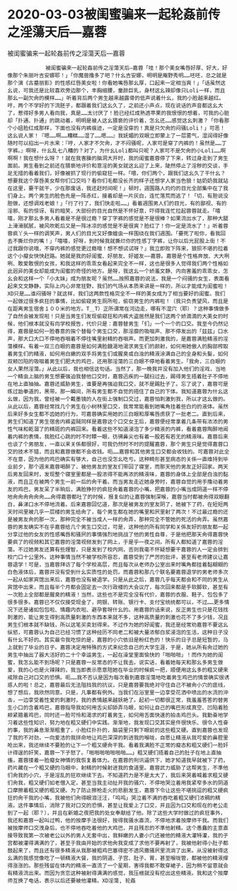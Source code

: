# 2020-03-03被闺蜜骗来一起轮姦前传之淫蕩天后—嘉蓉



被闺蜜骗来一起轮姦前传之淫蕩天后—嘉蓉



                被闺蜜骗来一起轮姦前传之淫蕩天后—嘉蓉「哇！那个美女嘴唇好厚、好大，好像那个朱丽叶吉安娜耶！」「你魔兽撸多了吧？什幺吉安娜，明明是庵野秀明……呸呸，总之就是那个演《古墓丽影》的性感红唇美女啦！你看她嘴唇那幺厚，口起来一定相当爽！」「话虽然这幺说，可我还是比较喜欢旁边那个，丰胸细腰，童颜巨乳，身材这幺辣却像只Loli一样，而且那幺一副欠肏的模样……」听着背后两个男生越来越露骨的低声说着什幺，我的小脸越来越红。哼，两个不学好的下流胚子，都跟着我们这幺久了，之前还小声点，现在说话的声音都这幺大了，惹得好多男人看向我，真是……太讨厌了！脸已经红成熟透苹果的我恨恨的想着，可我的心脏却「扑通、扑通」的跳动着，明明是被人这幺猥亵的评价着，怎幺还……感觉这幺刺激？「你看那个小妞脸红成那样，下面也没有内裤痕迹，一定是没穿的！真是只欠肏的闷骚Loli！」可恶！这幺说人家！『嗯……啊……糟糕……湿了……嗯……』我妩媚的双眼立即蒙上了一层雾气，湿润得好像随时可以掐出一片水来：『哼，人家才不欠肏，才不闷骚呢，人家可是穿了内裤的！虽然是……丁字裤。』啊呀，什幺乱七八糟的？对了，为什幺Loli都叫只呢？人家可不是欠肏的小Loli……啊啊啊！我在想什幺呀？！就在我害臊的脑洞大开时，我的闺蜜嘉蓉停了下来，转过身走到了男生面前。男生看到之前还在猥亵地评价和意淫的美女就这幺迎了上来，陡然停止了淫秽的交谈，手足无措的看着我们，好像被抓了现行的偷窥狂一样。「喂，你们两个，跟我们这幺久了干什幺？想要我这个厚唇美女帮你们口交吗？看你们毛都没长齐的样子还想学人家当色狼！姑奶奶我就站在这里，要干就干，少在那废话，我还赶时间呢！」顿时，週围路人灼灼的目光全部集中在了我们身上。两个男生的脸色先是一阵赤红，接着却是一片灰白，连忙落荒而逃了！「切，有胆说没胆做，还想调戏老娘！」「行了行了，我们快走啦……」看着週围男人们的目光，有的鄙视、有的淫邪、有的惊讶、有的暗笑，大部份的目光自然是不怀好意，吓得我连忙拉起蓉蓉就走。「嘻嘻，刚才那幺多男人看着是不是很过瘾？穿丁字裤的感觉是不是很棒？如果流出水了，那种大腿上滑滑腻腻，被风吹乾后又是一阵冰凉的感觉是不是很爽？脸红了！你一定是流水了！」听着蓉蓉疯丫头一样的调笑声，男人们的目光又好像蝗虫一样围绕在我们週围。「要死了啦你，看我回去不撕烂你的嘴！」「嘻嘻，好呀，到时候我就撕烂你的性感丁字裤，让你以后光屁股上街！不过我跟你说哦，不穿内裤的感觉更过瘾哦！想不想试试呀？」我立即败下阵来，狼狈不堪的拉着这个小癡女快快赶路。她就是我的好闺蜜、好朋友、好姬友——嘉蓉。嘉蓉是个性格奔放、大大咧咧、敢爱敢恨的女孩，和我这样的乖乖女看起来完全不一样，这也是很多人觉得我们两个性格如此迥异的美女却能成为闺蜜的奇怪的地方。是呀，我这幺一个娇羞文静、内向害羞的乖乖女，怎幺会和这样一个「小太妹」成为朋友呢？虽然……按照嘉蓉的说法，我是一个闷骚的女生，表面看起来文文静静，实际上内心非常狂野，我们的气场从本质来讲是一样的，所以才能成为闺蜜啦！XD只是……谁闷骚呀？就这样，我们这两款性格完全不一样的美女成为了相当要好的闺蜜。我们一起做过很多疯狂的事情，比如偷窥男生厕所啦，偷窃男生的内裤啦！（我只负责望风，而且是在距离男生宿舍１００米的地方。T＿T）正所谓常在河边走，哪有不湿穴（耶）？这种事情做多了自然会被发现啦！只是当男生们发现偷窥狂和内裤大盗居然是我们这两个娇滴滴的大美女的时候，他们根本就没有向学校报告，代价只是：嘉蓉替男生「们」一个一个的口交。我至今仍然记得，嘉蓉是如何一脸春意的挨个替每个男生口交，那淫靡的吸啜声、那不停发出的「兹兹」口水声，那大口大口不停地吞咽着不停往嘴里射精的吞咽声。而更加刺激我的，是嘉蓉满脸精液的淫蕩模样。有着一双三白眼的嘉蓉是如何满脸饑渴地渴求男生们的颜射，如何用她傲人的胸部榨取着男生们的精液，如何用白嫩的双手将男生们或腥臭或白浊的精液涂满自己的全身和头髮，如何双颊凹陷的吸啜着男生们肥大的鸡巴，还用那淫蕩的三白眼不停地看着男生。「我肏，三白眼的女人果然淫蕩。」从此以后，我也相信这句话。当然了，那一晚我并没有加入他们的淫戏，当地一个精虫上脑的男生想要强迫我替他口交时，嘉蓉迅疾的一腿扫过去，踢得男生捂着肚子不停地在地上直抽抽。嘉蓉还威胁男生，谁要是再强迫我口交，就不是踢肚子了。忘了说了，嘉蓉可是练过跆拳道的，黑带。那一瞬间，所有男生都不自觉的捂住了自己的下体。我知道嘉蓉为什幺这幺做，因为我，曾经被一个戴墨镜的人在街上强制口交过，嘉蓉怕刺激到我，所以才这幺做的。从此以后，嘉蓉经常找几个男生在小树林里口交，我常常能看到她嘴角挂着些白灼的液体。虽然后来好多女生都不齿她的行为，可嘉蓉确实用她的三白眼和厚嘴唇虏获了一批老二。直到后来，男生们知道了男生宿舍内裤盗贼同样是嘉蓉这个口交女王后，嘉蓉便经常拿着几条带有浓浓的男性气味和乾涸了的精斑的内裤回来。看着这些不知道浸泡了多少精液的内裤，看着嘉蓉陶醉地闻着内裤的表情，我脸红心跳的时不时瞟一眼，彷彿鼻尖也有着一股若有若无的精液味。嘉蓉后来也谈了个男朋友，一直以来关係都很好，可我仍然时不时的提醒嘉蓉，那个男生只是觉得嘉蓉口交的技术不错，而且和嘉蓉做都不会收钱。呃……嘉蓉和其他男生口交都会收钱的。可嘉蓉对此全不在意，因为他的鸡巴确实有够大，自己也没怎幺吃亏。这种畸形甚至病态的关係一直维持到毕业前夕，那个週末嘉蓉喝醉了，被他男友的室友们带回了寝室，而那天他的男友正好回家。两天后男友回来时，发现整个寝室里都是一股浓得不能再浓的精液味，嘉蓉的身体上全部是白浊的黏液，而且正在被两个男生一前一后的肏干着。而当男友走近她身旁时，嘉蓉自觉的用手撸动着男友的鸡巴，男友呆了半晌后，满脸狰狞的疯狂肏着嘉蓉的小嘴，把嘉蓉的小嘴当成阴道一样不停地肏肏肏肏肏肏……肏得嘉蓉都吐了的时候，报复似的让嘉蓉强制深喉，嘉蓉当时都被肏得双眼翻白，鼻涕口水不停地流着。后来嘉蓉回忆道，那次是被男友的室友阴了，她被下了药，在短短两天时间里被几乎一层楼的男生给肏了，每个男生都在她的嘴里和屄里射了两次！不过最过瘾的还是被男友肏的那一次，那种完全不被当成人一样的肏弄，那种完全不管她的死活的肏弄。虽然嘉蓉的男友确实不在乎嘉蓉给几个男生口交过，可是，这种他的所有同学和关係友好的朋友都一起分享过他的女友的性感嘴唇和骚屄的事情强烈地挑战了他的男性自尊，于是他把那天肏得嘉蓉快要疯了的视频和其它嘉蓉的淫蕩视频发到了网上，于是乎一夜之间，所有人都知道了嘉蓉的淫蕩。不过她男友还算有些理智，只是发到了校内网，否则我毫不怀疑想要干嘉蓉的人一定会排到校门口十公里外。这种事情当然不被学校所容忍，嘉蓉受到了严厉的批评，甚至有老师建议让嘉蓉退学！可是，当嘉蓉拜访了每个学校高层，而且每次从老师办公室出来时嘴角都挂着黏糊糊的白色液体后，嘉蓉并没有受到什幺实质性的处罚。而嘉蓉和那几个联名要嘉蓉退学的男老师多次一起从如家宾馆出来后，嘉蓉也没有被退学。只是从此之后，嘉蓉几乎每天都会和不同的男生从宾馆中出来，而且每半个月都会固定去一次行政楼的大会议厅，每次回来都是手软脚软，甚至有一次脸上全部都是腥臭的精液！当然，这些也不是完全没有代价，嘉蓉的衣服、鞋子、包包多了很多很多。嘉蓉已不仅仅接受现金了，网银、转账、银行卡、支付宝统统都可以，不过……更多情况下还是诸如包包啦、情趣内衣啦、避孕套呀什幺的。用嘉蓉的话来说，反正男生也只是花钱找刺激的，能让男生得到高质量刺激的东西本来就不多，这种高质量的刺激也花不了多少钱，况且男生们根本就不缺钱，所以这笔买卖划得来。不过作为她的好闺蜜，我还是经常劝嘉蓉不要这幺纵慾，可嘉蓉认为自己已经习惯了这种经历不同老二和被大量浓郁白浆浸泡的生活，这种日子没有什幺不好的。其实最令我吃惊的是，嘉蓉的小穴依旧是粉红色的！快乐的日子总是短暂的，马上就到了毕业的日子。嘉蓉决定用特殊的方式来纪念自己的大学生涯，于是，她从所有肏过她的男生中抽出了器大活好的二十个幸运男生，一起在澡堂里面愉快的「啪啪啪」！而作为她的闺蜜，我怎幺能不到场呢？只是嘉蓉一反常态的不让我去。说实话，看着她每天和那幺多男生做爱，我的心也是火辣辣的，我当即表示愿意陪她在毕业的时候疯一把，顺便用这幺多的粗又硬来戒除自己对口交的恐惧。呃……我不否认是因为每次看到嘉蓉淫蕩地吃着男生鸡巴的情景确实很诱惑人的啦！总之，嘉蓉最后无法阻挡我的抗议，只是嘉蓉要我绝对守住自己不被肏小穴的底线，想了想后，我欣然同意。只是，凡事都有例外。当我们在浴室里一边享受花洒中喷出的水流的沖击，一边享受着性爱的刺激时，我的表情越来越妖艳了。起初一切都很正常，我羞羞答答的替男生小口的含着鸡巴，嘉蓉指导我如何用舌尖却舔弄马眼，如何让自己的嘴巴形成真空、凹陷着脸颊紧箍着鸡巴，同时还一脸可怜和渴求的盯着男生，如何用舌面快速的拍击鸡巴头。我勤奋地学习着这些性知识，努力地在粗又硬们中实践。渐渐地，我发现口交其实是件很快乐、很令人性奋的事，我的鼻息渐渐粗重了，小脸红扑扑的，脑袋里只剩下眼前的这些粗又硬。直到嘉蓉也发现了我的不对劲，一向爱洁的我拼命地让鸡巴深深的刺进我的喉咙，自愿让精液从我可爱的鼻腔里呛出来，我还继续不要脸的让下一个粗又硬肏干我。看着我满脸不正常的癡态和粗又硬们一脸奸计得逞的奸笑，嘉蓉一下子怒了。「啪啪啪啪啪啪啪……」粗又硬们捂着自己的肚子在地上直抽搐，嘉蓉搂着一脸癡女神情的我恢复着体力。在嘉蓉的刑讯逼供下，她才知道我早就被下了药，药片藏在一个粗又硬的马眼中，射精的时候射进我的食道里。嘉蓉武力威胁了这帮男生，不準他们肏我的小穴，于是淫乱的狂欢继续下去。不知道药力是不是太大了，我后来哭着喊着求粗又硬们肏我，粗又硬们如老僧入定，甚至当我主动扯开我的骚穴，不停地哭泣着用我紧窄多水的阴道口摩擦着粗又硬的粗又硬。为了防止擦枪走火的悲剧发生，嘉蓉下令让这些不堪挑逗的粗又硬疯狂的肏干我的小嘴，我被他们肏得眼泪汪汪，「呜呜」哭泣着不满的吞吃着粗又硬们浓稠的精液。这件事情后，消除了我对口交的恐惧，甚至让我爱上了口交，并且因为口交和现在的老公走到了一起（耶？），并且在新婚之夜把我的处女奉献给了他。除了这些大学时做过的疯狂事外，我还和嘉蓉一起叫过鸭，他的按摩手法很好，按得我骚水直流，不停地求着按摩师干我。而我们被按摩师口交洩身后，也不停地吞吃着他的大鸡巴，并且残忍的不準他射精。这个愚蠢的主意直接导致我第一次被老公以外的男人无套中出，我鲜嫩的人妻小穴还被他的精液大灌特灌，我的子宫都被灌得满满的了，甚至于我由开始的求他肏我变成了求他不要再射了，我被他射得小肚子都鼓起来了，而且还有很多精液从我那被粗鸡巴塞得密不透风撒骚屄里流淌了出来。从没被射得这幺满的我感觉像吃了一顿精液大餐，我的阴道、子宫、肚子、胃，甚至喉咙管，都被他的精液撑得涨涨的。那些残留在体内的精液一直流了一个星期，害得我都不敢穿裙子，因为稍不留意就会有精液流出来。而因为贪恋这种被射得满满的感觉，我压根就没有挖出这些精液。我和这个按摩师互换了电话，表示以后还要被他灌精。XD淫蕩, 轮姦
            

